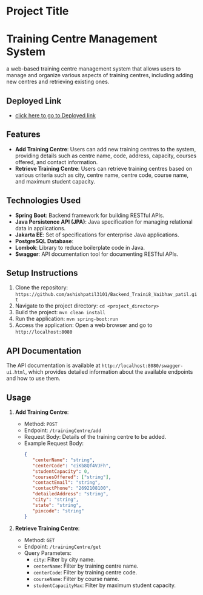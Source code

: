 
# Project Title

#  Training Centre Management System

a web-based training centre management system that allows users to manage and organize various aspects of training centres, including adding new centres and retrieving existing ones.

## Deployed Link 
   - [click here to go to Deployed link](https://backend-traini8-vaibhav-patil-buyogo.onrender.com/swagger-ui/index.html)

## Features

- **Add Training Centre**: Users can add new training centres to the system, providing details such as centre name, code, address, capacity, courses offered, and contact information.
- **Retrieve Training Centre**: Users can retrieve training centres based on various criteria such as city, centre name, centre code, course name, and maximum student capacity.

## Technologies Used

- **Spring Boot**: Backend framework for building RESTful APIs.
- **Java Persistence API (JPA)**: Java specification for managing relational data in applications.
- **Jakarta EE**: Set of specifications for enterprise Java applications.
- **PostgreSQL Database**: 
- **Lombok**: Library to reduce boilerplate code in Java.
- **Swagger**: API documentation tool for documenting RESTful APIs.

## Setup Instructions

1. Clone the repository: `https://github.com/ashishpatil3101/Backend_Traini8_Vaibhav_patil.git`
2. Navigate to the project directory: `cd <project_directory>`
3. Build the project: `mvn clean install`
4. Run the application: `mvn spring-boot:run`
5. Access the application: Open a web browser and go to `http://localhost:8080`

## API Documentation

The API documentation is available at `http://localhost:8080/swagger-ui.html`, which provides detailed information about the available endpoints and how to use them.

## Usage

1. **Add Training Centre**:
   - Method: `POST`
   - Endpoint: `/trainingCentre/add`
   - Request Body: Details of the training centre to be added.
   - Example Request Body:
     ```json
     {
        "centerName": "string",
        "centerCode": "ciKb8Qf4VJFh",
        "studentCapacity": 0,
        "coursesOffered": ["string"],
        "contactEmail": "string",
        "contactPhone": "2692108100",
        "detailedAddress": "string",
        "city": "string",
        "state": "string",
        "pincode": "string"
     }
     ```

2. **Retrieve Training Centre**:
   - Method: `GET`
   - Endpoint: `/trainingCentre/get`
   - Query Parameters: 
     - `city`: Filter by city name.
     - `centerName`: Filter by training centre name.
     - `centerCode`: Filter by training centre code.
     - `courseName`: Filter by course name.
     - `studentCapacityMax`: Filter by maximum student capacity.




